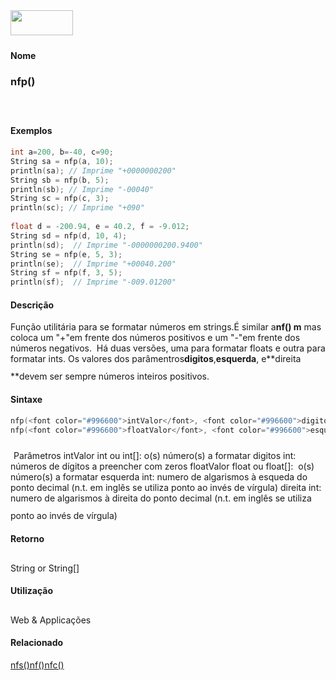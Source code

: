<img height="40" src="../images/1pix.gif" width="100"/>
<img height="1" src="../images/1pix.gif" width="20"/>
<img height="1" src="../images/1pix.gif" width="555"/>

#### Nome
### nfp()
<img height="25" src="../images/1pix.gif" width="1"/>

#### Exemplos

```pde
int a=200, b=-40, c=90; 
String sa = nfp(a, 10); 
println(sa); // Imprime "+0000000200" 
String sb = nfp(b, 5); 
println(sb); // Imprime "-00040" 
String sc = nfp(c, 3); 
println(sc); // Imprime "+090" 
 
float d = -200.94, e = 40.2, f = -9.012; 
String sd = nfp(d, 10, 4); 
println(sd);  // Imprime "-0000000200.9400" 
String se = nfp(e, 5, 3); 
println(se);  // Imprime "+00040.200" 
String sf = nfp(f, 3, 5); 
println(sf);  // Imprime "-009.01200" 

```

#### Descrição
Função utilitária para se
formatar números em strings.É similar a**nf() m**
mas coloca um "+"em frente dos números positivos e um "-"em
frente dos números negativos.  Há duas
versões, uma
para formatar floats e outra para formatar ints. Os valores dos
parâmentros**digitos**,**esquerda**, e**direita **devem ser sempre números inteiros positivos.
<img height="25" src="../images/1pix.gif" width="1"/>

#### Sintaxe
```pde
nfp(<font color="#996600">intValor</font>, <font color="#996600">digitos</font>)
nfp(<font color="#996600">floatValor</font>, <font color="#996600">esquerda</font>, <font color="#996600">direita</font>)

```
<img height="25" src="../images/1pix.gif" width="1"/>
Parâmetros
intValor
int ou int[]: o(s) número(s) a formatar
digitos
int: números de dígitos a preencher com zeros
floatValor
float ou float[]:  o(s) número(s) a formatar
esquerda
int: numero de
algarismos à esqueda do ponto decimal (n.t. em inglês se
utiliza ponto ao invés de vírgula)
direita
int: numero de
algarismos à direita do ponto decimal (n.t. em inglês se
utiliza ponto ao invés de vírgula)
<img height="25" src="../images/1pix.gif" width="1"/>

#### Retorno

	
String or String[]
<img height="25" src="../images/1pix.gif" width="1"/>

#### Utilização

	
Web & Applicações
<img height="25" src="../images/1pix.gif" width="1"/>

#### Relacionado
[nfs()](nfs_)[nf()](nf_)[nfc()](nfc_)

